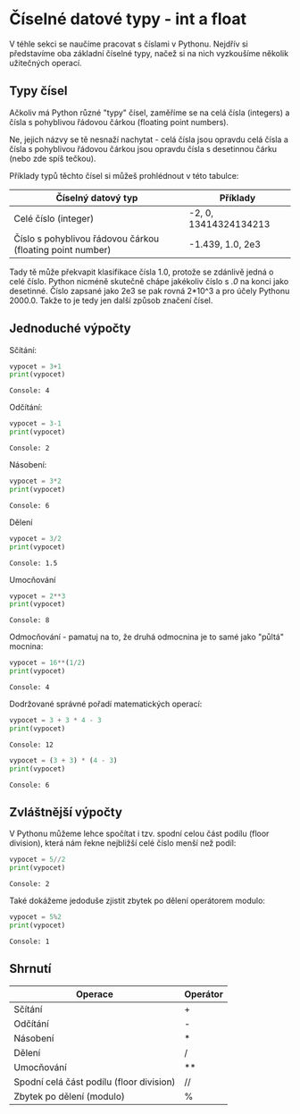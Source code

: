 # Číselné datové typy - int a float

V téhle sekci se naučíme pracovat s číslami v Pythonu. Nejdřív si představíme oba základní číselné typy, načež si na nich vyzkoušíme několik užitečných operací.

## Typy čísel

Ačkoliv má Python různé "typy" čísel, zaměříme se na celá čísla (integers) a čísla s pohyblivou řádovou čárkou (floating point numbers).

Ne, jejich názvy se tě nesnaží nachytat - celá čísla jsou opravdu celá čísla a čísla s pohyblivou řádovou čárkou jsou opravdu čísla s desetinnou čárku (nebo zde spíš tečkou).

Příklady typů těchto čísel si můžeš prohlédnout v této tabulce:

| Číselný datový typ | Příklady|
|---|---|
| Celé číslo (integer) | -2, 0, 13414324134213 |
| Číslo s pohyblivou řádovou čárkou (floating point number) | -1.439, 1.0, 2e3 |

Tady tě může překvapit klasifikace čísla 1.0, protože se zdánlivě jedná o celé číslo. Python nicméně skutečně chápe jakékoliv číslo s *.0* na konci jako desetinné. Číslo zapsané jako 2e3 se pak rovná 2*10^3 a pro účely Pythonu 2000.0. Takže to je tedy jen další způsob značení čísel.

## Jednoduché výpočty

Sčítání:
```python
vypocet = 3+1
print(vypocet)
```
```výsledek
Console: 4
```

Odčítání:
```python
vypocet = 3-1
print(vypocet)
```
```výsledek
Console: 2
```

Násobení:
```python
vypocet = 3*2
print(vypocet)
```
```výsledek
Console: 6
```

Dělení
```python
vypocet = 3/2
print(vypocet)
```
```výsledek
Console: 1.5
```

Umocňování
```python
vypocet = 2**3
print(vypocet)
```
```výsledek
Console: 8
```

Odmocňování - pamatuj na to, že druhá odmocnina je to samé jako "půltá" mocnina:
```python
vypocet = 16**(1/2)
print(vypocet)
```
```výsledek
Console: 4
```

Dodržované správné pořadí matematických operací:
```python
vypocet = 3 + 3 * 4 - 3
print(vypocet)
```
```výsledek
Console: 12
```

```python
vypocet = (3 + 3) * (4 - 3)
print(vypocet)
```
```výsledek
Console: 6
```

## Zvláštnější výpočty

V Pythonu můžeme lehce spočítat i tzv. spodní celou část podílu (floor division), která nám řekne nejbližší celé číslo menší než podíl:
```python
vypocet = 5//2
print(vypocet)
```
```výsledek
Console: 2
```

Také dokážeme jedoduše zjistit zbytek po dělení operátorem modulo:
```python
vypocet = 5%2
print(vypocet)
```
```výsledek
Console: 1
```

## Shrnutí

| Operace | Operátor |
|---|---|
| Sčítání | + |
| Odčítání | - |
| Násobení | * |
| Dělení | / |
| Umocňování | ** |
| Spodní celá část podílu (floor division) | // |
| Zbytek po dělení (modulo) | % |
